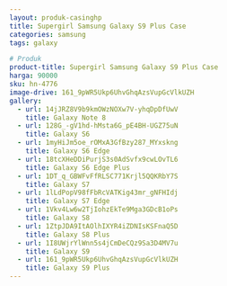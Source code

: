 ```yaml
---
layout: produk-casinghp
title: Supergirl Samsung Galaxy S9 Plus Case
categories: samsung
tags: galaxy

# Produk
product-title: Supergirl Samsung Galaxy S9 Plus Case
harga: 90000
sku: hn-4776
image-drive: 161_9pWR5Ukp6UhvGhqAzsVupGcVlkUZH
gallery:
  - url: 14jJRZ8V9b9kmOWzNOXw7V-yhqDpDfUwV
    title: Galaxy Note 8
  - url: 128G_-gV1hd-hMsta6G_pE4BH-UGZ75uN
    title: Galaxy S6
  - url: 1myHiJm5oe_rOMxA3GfBzy287_MYxskng
    title: Galaxy S6 Edge
  - url: 18tcXHeDDiPurjS3s0AdSvfx9cwLOvTL6
    title: Galaxy S6 Edge Plus
  - url: 1DT_q_GBWFvFfRLSC771Krjl5QQKRbY7S
    title: Galaxy S7
  - url: 1lLdPopV98fFbRcVATKig43mr_gNFHIdj
    title: Galaxy S7 Edge
  - url: 1Vkv4Lw6w2TjIohzEkTe9Mga3GDcB1oPs
    title: Galaxy S8
  - url: 1ZtpJDA9ItAOlhIXYR4iZDNIsKSFnaQ5D
    title: Galaxy S8 Plus
  - url: 1I8UWjrYlWnn5s4jCmDeCQz9Sa3D4MV7u
    title: Galaxy S9
  - url: 161_9pWR5Ukp6UhvGhqAzsVupGcVlkUZH
    title: Galaxy S9 Plus
---
```

